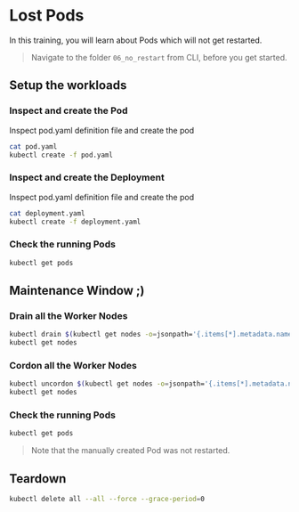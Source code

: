 # Lost Pods

In this training, you will learn about Pods which will not get restarted.

>Navigate to the folder `06_no_restart` from CLI, before you get started. 

## Setup the workloads

### Inspect and create the Pod
Inspect pod.yaml definition file and create the pod
```bash
cat pod.yaml
kubectl create -f pod.yaml
```

### Inspect and create the Deployment
Inspect pod.yaml definition file and create the pod
```bash
cat deployment.yaml
kubectl create -f deployment.yaml
```

### Check the running Pods
```bash
kubectl get pods
```

## Maintenance Window  ;)

### Drain all the Worker Nodes
```bash
kubectl drain $(kubectl get nodes -o=jsonpath='{.items[*].metadata.name}') --force --ignore-daemonsets --delete-emptydir-data
kubectl get nodes
```

### Cordon all the Worker Nodes
```bash
kubectl uncordon $(kubectl get nodes -o=jsonpath='{.items[*].metadata.name}')
kubectl get nodes
```

### Check the running Pods
```bash
kubectl get pods
```
>Note that the manually created Pod was not restarted.

## Teardown
```bash
kubectl delete all --all --force --grace-period=0
```
